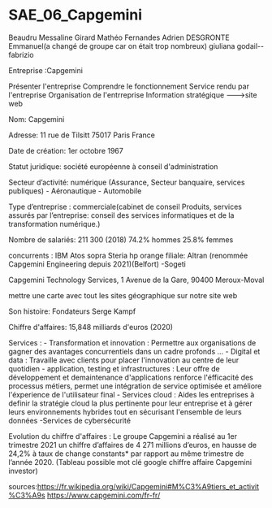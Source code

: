 # SAE_06_Capgemini
Beaudru Messaline
Girard Mathéo
Fernandes Adrien
DESGRONTE Emmanuel(a changé de groupe car on était trop nombreux)
giuliana godail--fabrizio

Entreprise :Capgemini

Présenter l'entreprise
Comprendre le fonctionnement
Service rendu par l'entreprise
Organisation de l'entrreprise
Information stratégique
--->site web

Nom: Capgemini

Adresse: 11 rue de Tilsitt
75017 Paris France

Date de création: 1er octobre 1967

Statut juridique: société européenne à conseil d'administration

Secteur d’activité: numérique (Assurance, Secteur banquaire, services publiques)
                    - Aéronautique
                    - Automobile

Type d’entreprise : commerciale(cabinet de conseil
Produits, services assurés par l’entreprise: conseil des services informatiques et de la transformation numérique.)


                    
Nombre de salariés:  	211 300 (2018)
      74.2% hommes
      25.8% femmes
      
concurrents : IBM
              Atos
              sopra Steria
              hp
              orange
 filiale: Altran (renommée Capgemini Engineering depuis 2021)(Belfort)
          -Sogeti
 
 Capgemini Technology Services, 1 Avenue de la Gare, 90400 Meroux-Moval
 
 mettre une carte avec tout les sites géographique sur notre site web
 
 Son histoire: Fondateurs	Serge Kampf
 
 Chiffre d'affaires: 15,848 milliards d'euros (2020)
 
 Services : - Transformation et innovation : Permettre aux organisations de gagner des avantages concurrentiels dans un cadre profonds ...
            - Digital et data : Travaille avec clients pour placer l'innovation au centre de leur quotidien
            - application, testing et infrastructures : Leur offre de développement et demaintenance d'applications renforce l'éfficacité des processus métiers, permet une intégration de service optimisée et améliore l'éxperience de l'utilisateur final
            - Services cloud : Aides les entreprises à definir la stratégie cloud la plus pertinente pour leur entreprise et à gérer leurs environnements hybrides tout en sécurisant l'ensemble de leurs données
            -Services de cybersécurité 
            
Evolution du chiffre d'affaires : Le groupe Capgemini a réalisé au 1er trimestre 2021 un chiffre d’affaires de 4 271 millions d’euros, en hausse de 24,2% à taux de change constants* par rapport au même trimestre de l’année 2020. (Tableau possible mot clé google chiffre affaire Capgemini investor)
        
      
 sources:https://fr.wikipedia.org/wiki/Capgemini#M%C3%A9tiers_et_activit%C3%A9s
         https://www.capgemini.com/fr-fr/
